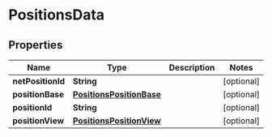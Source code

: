 # PositionsData

## Properties
Name | Type | Description | Notes
------------ | ------------- | ------------- | -------------
**netPositionId** | **String** |  |  [optional]
**positionBase** | [**PositionsPositionBase**](PositionsPositionBase.md) |  |  [optional]
**positionId** | **String** |  |  [optional]
**positionView** | [**PositionsPositionView**](PositionsPositionView.md) |  |  [optional]

